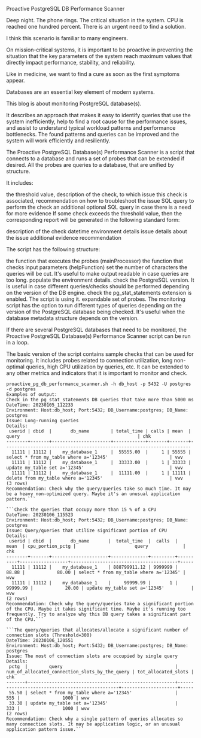 
Proactive PostgreSQL DB Performance Scanner

Deep night. The phone rings. The critical situation in the system. CPU is reached one hundred percent. There is an urgent need to find a solution.

I think this scenario is familiar to many engineers.

On mission-critical systems, it is important to be proactive in preventing the situation that the key parameters of the system reach maximum values that directly impact performance, stability, and reliability.

Like in medicine, we want to find a cure as soon as the first symptoms appear.

Databases are an essential key element of modern systems.

This blog is about monitoring PostgreSQL database(s).

It describes an approach that makes it easy to identify queries that use the system inefficiently, help to find a root cause for the performance issues, and assist to understand typical workload patterns and performance bottlenecks. The found patterns and queries can be improved and the system will work efficiently and resiliently.

The Proactive PostgreSQL Database(s) Performance Scanner is a script that connects to a database and runs a set of probes that can be extended if desired. All the probes are queries to a database, that are unified by structure.

It includes:

the threshold value,
description of the check,
to which issue this check is associated,
recommendation on how to troubleshoot the issue
SQL query to perform the check
an additional optional SQL query in case there is a need for more evidence
If some check exceeds the threshold value, then the corresponding report will be generated in the following standard form:

description of the check
datetime
environment details
issue
details about the issue
additional evidence
recommendation

The script has the following structure:

the function that executes the probes (mainProcessor)
the function that checks input parameters (helpFunction)
set the number of characters the queries will be cut. It's useful to make output readable in case queries are too long.
populate the environment details.
check the PostgreSQL version. It is useful in case different queries/checks should be performed depending on the version of the DB engine.
check the pg_stat_statements extension is enabled. The script is using it.
expandable set of probes.
The monitoring script has the option to run different types of queries depending on the version of the PostgreSQL database being checked. It's useful when the database metadata structure depends on the version.

If there are several PostgreSQL databases that need to be monitored, the Proactive PostgreSQL Database(s) Performance Scanner script can be run in a loop.

The basic version of the script contains sample checks that can be used for monitoring. It includes probes related to connection utilization, long non-optimal queries, high CPU utilization by queries, etc. It can be extended to any other metrics and indicators that it is important to monitor and check.

```Example of how to run the Proactive PostgreSQL DB Performance Scanner:
proactive_pg_db_performance_scanner.sh -h db_host -p 5432 -U postgres -d postgres
Examples of output:
Check in the pg_stat_statements DB queries that take more than 5000 ms
DateTime: 20230105_112233
Environment: Host:db_host; Port:5432; DB_Username:postgres; DB_Name: postgres
Issue: Long-running queries
Details:
 userid | dbid  |       db_name        | total_time | calls | mean  |             query                                            | chk 
--------+-------+----------------------+------------+-------+-------+----------------------------------------------------------------------
  11111 | 11112 |    my_database_1     |  55555.00  |     1 | 55555 | select * from my_table where a='12345'                       | vwv 
  11111 | 11112 |    my_database_1     |  33333.00  |     1 | 33333 | update my_table set a='12345'                                | vwv 
  11111 | 11112 |    my_database_1     |  11111.00  |     1 | 11111 | delete from my_table where a='12345'                         | vwv 
(3 rows)
Recommendation: Check why the query/queries take so much time. It may be a heavy non-optimized query. Maybe it's an unusual application pattern.```

```Check the queries that occupy more than 15 % of a CPU
DateTime: 20230106_115523
Environment: Host:db_host; Port:5432; DB_Username:postgres; DB_Name: postgres
Issue: Query/queries that utilize significant portion of CPU
Details:
 userid | dbid  |       db_name       |  total_time  |  calls  |    mean  | cpu_portion_pctg |                      query             | chk 
--------+-------+---------------------+--------------+---------+----------+------------------+----------------------------------------+-----
  11111 | 11112 |    my_database_1    | 888799911.12 | 9999999 |    88.88 |            80.00 | select * from my_table where a='12345' | wvw
  11111 | 11112 |    my_database_1    |     99999.99 |       1 | 99999.99 |            20.00 | update my_table set a='12345'          | wvw
(2 rows)
Recommendation: Check why the query/queries take a significant portion of the CPU. Maybe it takes significant time. Maybe it's running too frequently. Try to analyze why this DB query takes a significant part of the CPU.```

```The query/queries that allocates/allocate a significant number of connection slots (Threshold=300)
DateTime: 20230106_120551
Environment: Host:db_host; Port:5432; DB_Username:postgres; DB_Name: postgres
Issue: The most of connection slots are occupied by single query
Details:
 pctg  |        query                                          | num_of_allocated_connection_slots_by_the_query | tot_allocated_slots | chk 
-------+-------------------------------------------------------+------------------------------------------------+---------------------+-----
 55.50 | select * from my_table where a='12345'                |                                            555 |                1000 | wvw
 33.30 | update my_table set a='12345'                         |                                            333 |                1000 | wvw
(2 rows)
Recommendation: Check why a single pattern of queries allocates so many connection slots. It may be application logic, or an unusual application pattern issue.```
